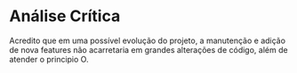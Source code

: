 # Análise Crítica
Acredito que em uma possível evolução do projeto, a manutenção e adição de nova features não acarretaria em grandes alterações de código, além de atender o principio O.
